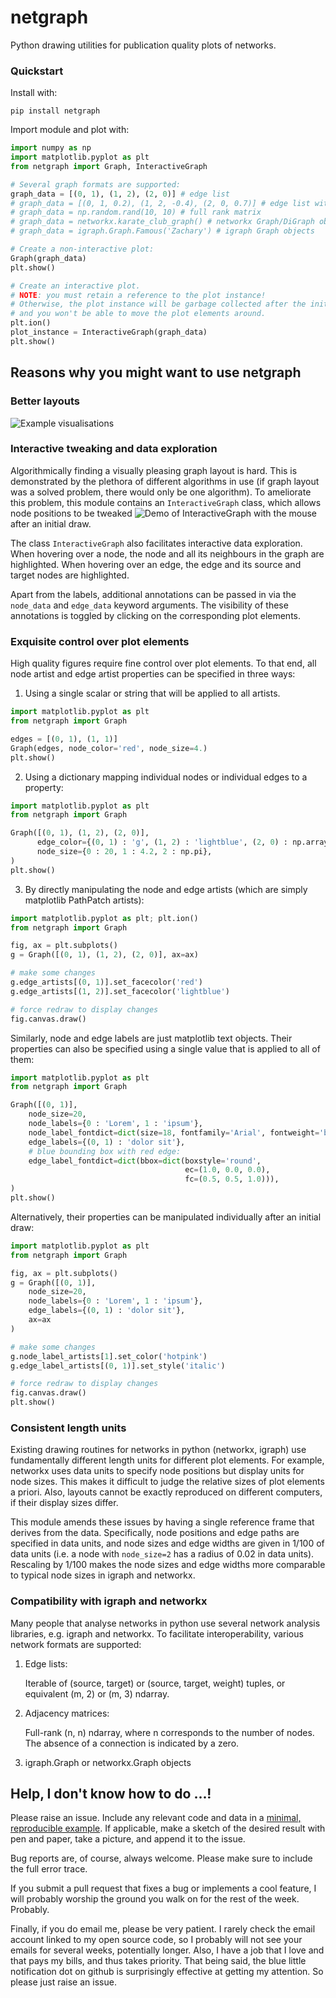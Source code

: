 # netgraph

Python drawing utilities for publication quality plots of networks.


### Quickstart

Install with:

``` shell
pip install netgraph
```

Import module and plot with:

``` python
import numpy as np
import matplotlib.pyplot as plt
from netgraph import Graph, InteractiveGraph

# Several graph formats are supported:
graph_data = [(0, 1), (1, 2), (2, 0)] # edge list
# graph_data = [(0, 1, 0.2), (1, 2, -0.4), (2, 0, 0.7)] # edge list with weights
# graph_data = np.random.rand(10, 10) # full rank matrix
# graph_data = networkx.karate_club_graph() # networkx Graph/DiGraph objects
# graph_data = igraph.Graph.Famous('Zachary') # igraph Graph objects

# Create a non-interactive plot:
Graph(graph_data)
plt.show()

# Create an interactive plot.
# NOTE: you must retain a reference to the plot instance!
# Otherwise, the plot instance will be garbage collected after the initial draw
# and you won't be able to move the plot elements around.
plt.ion()
plot_instance = InteractiveGraph(graph_data)
plt.show()
```

## Reasons why you might want to use netgraph


### Better layouts

![Example visualisations](./figures/gallery.png)


### Interactive tweaking and data exploration

Algorithmically finding a visually pleasing graph layout is hard.
This is demonstrated by the plethora of different algorithms in use
(if graph layout was a solved problem, there would only be one
algorithm). To ameliorate this problem, this module contains an
`InteractiveGraph` class, which allows node positions to be tweaked
![Demo of InteractiveGraph](https://media.giphy.com/media/TttF8qWmd1rEJWpUrr/giphy.gif)
with the mouse after an initial draw.

The class `InteractiveGraph` also facilitates interactive data exploration.
When hovering over a node, the node and all its neighbours in the graph are highlighted.
When hovering over an edge, the edge and its source and target nodes are highlighted.

Apart from the labels, additional annotations can be passed in via the
`node_data` and `edge_data` keyword arguments. The visibility of these
annotations is toggled by clicking on the corresponding plot elements.


### Exquisite control over plot elements

High quality figures require fine control over plot elements.
To that end, all node artist and edge artist properties can be specified in three ways:

1. Using a single scalar or string that will be applied to all artists.

``` python
import matplotlib.pyplot as plt
from netgraph import Graph

edges = [(0, 1), (1, 1)]
Graph(edges, node_color='red', node_size=4.)
plt.show()
```

2. Using a dictionary mapping individual nodes or individual edges to a property:

``` python
import matplotlib.pyplot as plt
from netgraph import Graph

Graph([(0, 1), (1, 2), (2, 0)],
      edge_color={(0, 1) : 'g', (1, 2) : 'lightblue', (2, 0) : np.array([1, 0, 0])},
      node_size={0 : 20, 1 : 4.2, 2 : np.pi},
)
plt.show()
```

3. By directly manipulating the node and edge artists (which are simply matplotlib PathPatch artists):

``` python
import matplotlib.pyplot as plt; plt.ion()
from netgraph import Graph

fig, ax = plt.subplots()
g = Graph([(0, 1), (1, 2), (2, 0)], ax=ax)

# make some changes
g.edge_artists[(0, 1)].set_facecolor('red')
g.edge_artists[(1, 2)].set_facecolor('lightblue')

# force redraw to display changes
fig.canvas.draw()
```

Similarly, node and edge labels are just matplotlib text objects.
Their properties can also be specified using a single value that is applied to all of them:

``` python
import matplotlib.pyplot as plt
from netgraph import Graph

Graph([(0, 1)],
    node_size=20,
    node_labels={0 : 'Lorem', 1 : 'ipsum'},
    node_label_fontdict=dict(size=18, fontfamily='Arial', fontweight='bold'),
    edge_labels={(0, 1) : 'dolor sit'},
    # blue bounding box with red edge:
    edge_label_fontdict=dict(bbox=dict(boxstyle='round',
                                       ec=(1.0, 0.0, 0.0),
                                       fc=(0.5, 0.5, 1.0))),
)
plt.show()
```

Alternatively, their properties can be manipulated individually after an initial draw:

``` python
import matplotlib.pyplot as plt
from netgraph import Graph

fig, ax = plt.subplots()
g = Graph([(0, 1)],
    node_size=20,
    node_labels={0 : 'Lorem', 1 : 'ipsum'},
    edge_labels={(0, 1) : 'dolor sit'},
    ax=ax
)

# make some changes
g.node_label_artists[1].set_color('hotpink')
g.edge_label_artists[(0, 1)].set_style('italic')

# force redraw to display changes
fig.canvas.draw()
plt.show()
```

### Consistent length units

Existing drawing routines for networks in python (networkx, igraph)
use fundamentally different length units for different plot elements.
For example, networkx uses data units to specify node positions but
display units for node sizes. This makes it difficult to judge the
relative sizes of plot elements a priori. Also, layouts cannot be
exactly reproduced on different computers, if their display sizes
differ.

This module amends these issues by having a single reference frame
that derives from the data. Specifically, node positions and edge
paths are specified in data units, and node sizes and edge widths are
given in 1/100 of data units (i.e. a node with `node_size=2` has a
radius of 0.02 in data units). Rescaling by 1/100 makes the node sizes
and edge widths more comparable to typical node sizes in igraph and
networkx.


### Compatibility with igraph and networkx

Many people that analyse networks in python use several network analysis libraries, e.g. igraph and networkx.
To facilitate interoperability, various network formats are supported:

1. Edge lists:

   Iterable of (source, target) or (source, target, weight) tuples,
   or equivalent (m, 2) or (m, 3) ndarray.

2. Adjacency matrices:

   Full-rank (n, n) ndarray, where n corresponds to the number of nodes.
   The absence of a connection is indicated by a zero.

3. igraph.Graph or networkx.Graph objects


## Help, I don't know how to do ...!

Please raise an issue. Include any relevant code and data in a
[minimal, reproducible
example](https://stackoverflow.com/help/minimal-reproducible-example).
If applicable, make a sketch of the desired result with pen and paper,
take a picture, and append it to the issue.

Bug reports are, of course, always welcome. Please make sure to
include the full error trace.

If you submit a pull request that fixes a bug or implements a
cool feature, I will probably worship the ground you walk on for the
rest of the week. Probably.

Finally, if you do email me, please be very patient. I rarely check
the email account linked to my open source code, so I probably will
not see your emails for several weeks, potentially longer. Also, I have a
job that I love and that pays my bills, and thus takes priority. That
being said, the blue little notification dot on github is surprisingly
effective at getting my attention. So please just raise an issue.
